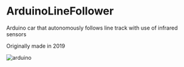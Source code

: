 # ArduinoLineFollower
Arduino car that autonomously follows line track with use of infrared sensors

Originally made in 2019

![arduino](https://github.com/user-attachments/assets/0a03f205-7a78-425d-913d-9eea5c6292ad)
